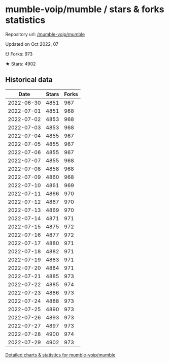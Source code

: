 # mumble-voip/mumble / stars & forks statistics

Repository url: [/mumble-voip/mumble](https://github.com/mumble-voip/mumble)

Updated on Oct 2022, 07

☋ Forks: 973

★ Stars: 4902

## Historical data
| Date | Stars | Forks |
|------|-------|-------|
| 2022-06-30 | 4851 | 967 | 
| 2022-07-01 | 4851 | 968 | 
| 2022-07-02 | 4853 | 968 | 
| 2022-07-03 | 4853 | 968 | 
| 2022-07-04 | 4855 | 967 | 
| 2022-07-05 | 4855 | 967 | 
| 2022-07-06 | 4855 | 967 | 
| 2022-07-07 | 4855 | 968 | 
| 2022-07-08 | 4858 | 968 | 
| 2022-07-09 | 4860 | 968 | 
| 2022-07-10 | 4861 | 969 | 
| 2022-07-11 | 4866 | 970 | 
| 2022-07-12 | 4867 | 970 | 
| 2022-07-13 | 4869 | 970 | 
| 2022-07-14 | 4871 | 971 | 
| 2022-07-15 | 4875 | 972 | 
| 2022-07-16 | 4877 | 972 | 
| 2022-07-17 | 4880 | 971 | 
| 2022-07-18 | 4882 | 971 | 
| 2022-07-19 | 4883 | 971 | 
| 2022-07-20 | 4884 | 971 | 
| 2022-07-21 | 4885 | 973 | 
| 2022-07-22 | 4885 | 974 | 
| 2022-07-23 | 4886 | 973 | 
| 2022-07-24 | 4888 | 973 | 
| 2022-07-25 | 4890 | 973 | 
| 2022-07-26 | 4893 | 973 | 
| 2022-07-27 | 4897 | 973 | 
| 2022-07-28 | 4900 | 974 | 
| 2022-07-29 | 4902 | 973 | 


[Detailed charts & statistics for mumble-voip/mumble](https://reviewgithub.com/rep/mumble-voip/mumble)
